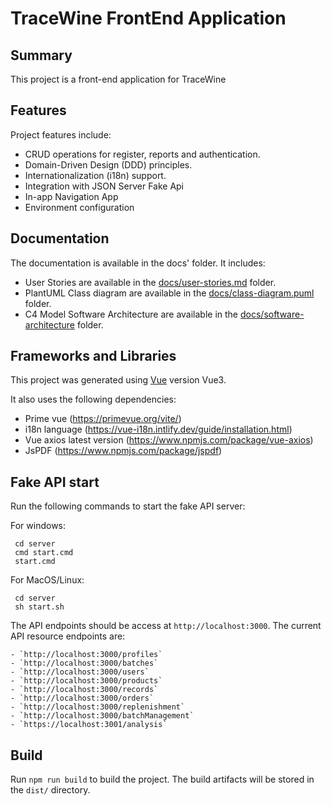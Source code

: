 # TraceWine FrontEnd Application

## Summary

This project is a front-end application for TraceWine

## Features

Project features include:

- CRUD operations for register, reports and authentication.
- Domain-Driven Design (DDD) principles.
- Internationalization (i18n) support.
- Integration with JSON Server Fake Api
- In-app Navigation App
- Environment configuration

## Documentation

The documentation is available in the docs' folder. It includes:

- User Stories are available in the [docs/user-stories.md](/docs/user-stories.md) folder.
- PlantUML Class diagram are available in the [docs/class-diagram.puml](/docs/class-diagram.puml) folder.
- C4 Model Software Architecture are available in the [docs/software-architecture](/docs/software-architecture.dsl) folder.

## Frameworks and Libraries

This project was generated using [Vue](https://github.com/vuejs/vue-cli) version Vue3.

It also uses the following dependencies:

- Prime vue (https://primevue.org/vite/)
- i18n language (https://vue-i18n.intlify.dev/guide/installation.html)
- Vue axios latest version (https://www.npmjs.com/package/vue-axios)
- JsPDF (https://www.npmjs.com/package/jspdf)

## Fake API start

Run the following commands to start the fake API server:

For windows:
```
 cd server
 cmd start.cmd
 start.cmd
```

For MacOS/Linux:
```
 cd server
 sh start.sh
```

The API endpoints should be access at `http://localhost:3000`. The current API resource endpoints are:
```
- `http://localhost:3000/profiles`
- `http://localhost:3000/batches`
- `http://localhost:3000/users`
- `http://localhost:3000/products`
- `http://localhost:3000/records`
- `http://localhost:3000/orders`
- `http://localhost:3000/replenishment`
- `http://localhost:3000/batchManagement`
- `https://localhost:3001/analysis`        
```

## Build

Run `npm run build` to build the project. The build artifacts will be stored in the `dist/` directory.
